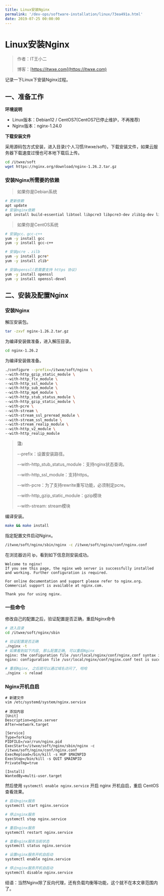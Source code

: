 ```yaml
---
title: Linux安装Nginx
permalink: '/dev-ops/software-installation/linux/73ea491a.html'
date: 2019-07-25 00:00:00
---
```


# Linux安装Nginx

> 作者：IT王小二
>
> 博客：[https://itwxe.com](https://itwxe.com)

记录一下Linux下安装Nginx过程。

## 一、准备工作

**环境说明**

- Linux版本：Debian12 / CentOS7(CentOS7已停止维护，不再推荐)
- Nginx版本：nginx-1.24.0

**下载安装文件**

采用源码包方式安装，进入目录(个人习惯/itwxe/soft)，下载安装文件，如果云服务器下载速度过慢也可本地下载后上传。

```bash
cd /itwxe/soft
wget https://nginx.org/download/nginx-1.26.2.tar.gz
```

### 安装Nginx所需要的依赖

> 如果你是Debian系统

```bash
# 更新依赖
apt update
# 安装nginx依赖
apt install build-essential libtool libpcre3 libpcre3-dev zlib1g-dev libssl-dev -y
```

> 如果你是CentOS系统


```bash
# 安装gcc、gcc-c++
yum -y install gcc
yum -y install gcc-c++

# 安装pcre 、zilb
yum -y install pcre*
yum -y install zlib*

# 安装openssl(若需要支持 https 协议)
yum -y install openssl
yum -y install openssl-devel
```

## 二、安装及配置Nginx

### 安装Nginx

解压安装包。

```bash
tar -zxvf nginx-1.26.2.tar.gz
```

为编译安装做准备，进入解压目录。

```bash
cd nginx-1.26.2
```

为编译安装做准备。

``` bash
./configure --prefix=/itwxe/soft/nginx \
--with-http_gzip_static_module \
--with-http_flv_module \
--with-http_ssl_module \
--with-http_sub_module \
--with-http_mp4_module \
--with-http_stub_status_module \
--with-http_gzip_static_module \
--with-pcre \
--with-stream \
--with-stream_ssl_preread_module \
--with-stream_ssl_module \
--with-stream_realip_module \
--with-http_v2_module \
--with-http_realip_module
```

> **注:**
>
> --prefix：设置安装路径。
>
> --with-http_stub_status_module：支持nginx状态查询。
>
> --with-http_ssl_module：支持https。
>
> --with-pcre：为了支持rewrite重写功能，必须制定pcre。
>
> --with-http_gzip_static_module：gzip模块
>
> --with-stream: stream模块

编译安装。

```bash
make && make install
```

指定配置文件启动Nginx。

```bash
/itwxe/soft/nginx/sbin/nginx -c /itwxe/soft/nginx/conf/nginx.conf
```

在浏览器访问 ip，看到如下信息则安装成功。

```
Welcome to nginx!
If you see this page, the nginx web server is successfully installed and working. Further configuration is required.

For online documentation and support please refer to nginx.org.
Commercial support is available at nginx.com.

Thank you for using nginx.
```

### 一些命令

修改自己的配置之后，验证配置是否正确，重启Nginx命令

```bash
# 进入目录
cd /itwxe/soft/nginx/sbin

# 验证配置是否正确
./nginx -t
# 如果看到如下内容, 那么配置正确, 可以重启Nginx
nginx: the configuration file /usr/local/nginx/conf/nginx.conf syntax is ok
nginx: configuration file /usr/local/nginx/conf/nginx.conf test is successful

# 重启Nginx, 之后就可以通过域名访问了, 哈哈
./nginx -s reload
```

### Nginx开机自启

```
# 新建文件
vim /etc/systemd/system/nginx.service

# 添加内容
[Unit]
Description=nginx.server
After=network.target

[Service]
Type=forking
PIDFILE=/var/run/nginx.pid
ExecStart=/itwxe/soft/nginx/sbin/nginx -c /itwxe/soft/nginx/conf/nginx.conf
ExecRepload=/bin/kill -s HUP $MAINPID
ExecStop=/bin/kill -s QUIT $MAINPID
PrivateTmp=true

[Install]
WantedBy=multi-user.target
```

然后使用 `systemctl enable nginx.service` 开启 nginx 开机自启，重启 CentOS 查看效果。

```bash
# 启动nginx服务
systemctl start nginx.service

# 停止nginx服务
systemctl stop nginx.service

# 重启nginx服务
systemctl restart nginx.service

# 查看nginx服务当前状态
systemctl status nginx.service

# 设置nginx服务开机自启动
systemctl enable nginx.service

# 停止nginx服务开机自启动
systemctl disable nginx.service
```

结语：当然Nginx除了反向代理，还有负载均衡等功能，这个就不在本文章范围内了。

